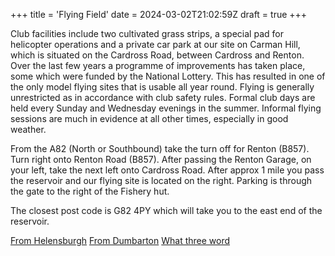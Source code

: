 +++
title = 'Flying Field'
date = 2024-03-02T21:02:59Z
draft = true
+++


Club facilities include two cultivated grass strips, a special pad for helicopter operations and a private car park at our site on Carman Hill, which is situated on the Cardross Road, between Cardross and Renton. Over the last few years a programme of improvements has taken place, some which were funded by the National Lottery. This has resulted in one of the only model flying sites that is usable all year round. Flying is generally unrestricted as in accordance with club safety rules. Formal club days are held every Sunday and Wednesday evenings in the summer. Informal flying sessions are much in evidence at all other times, especially in good weather.

From the A82 (North or Southbound) take the turn off for Renton (B857). Turn right onto Renton Road (B857). After passing the Renton Garage, on your left, take the next left onto Cardross Road. After approx 1 mile you pass the reservoir and our flying site is located on the right. Parking is through the gate to the right of the Fishery hut.

The closest post code is G82 4PY which will take you to the east end of the reservoir. 


[From Helensburgh](https://www.google.com/maps/dir/Helensburgh/55.9745703,-4.6050862/@55.9809967,-4.7108113,13936m/data=!3m2!1e3!4b1!4m10!4m9!1m5!1m1!1s0x4889078b65700273:0xeb7e2e9cc803b81c!2m2!1d-4.734014!2d56.002318!1m1!4e1!3e0?entry=ttu)
[From Dumbarton](https://www.google.com/maps/dir/Dumbarton/55.9745703,-4.6050862/@55.961074,-4.5957595,4308m/data=!3m1!1e3!4m10!4m9!1m5!1m1!1s0x48884d562a7d8439:0x7f1b30b2e566de62!2m2!1d-4.564554!2d55.945287!1m1!4e1!3e0?entry=ttu)
[What three word](https://what3words.com/labels.limits.outraged)
